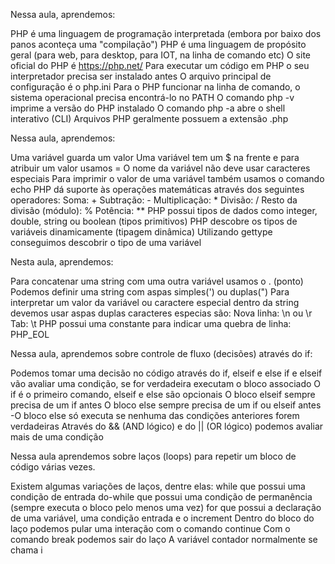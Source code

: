 Nessa aula, aprendemos:

PHP é uma linguagem de programação interpretada (embora por baixo dos panos aconteça uma "compilação")
PHP é uma linguagem de propósito geral (para web, para desktop, para IOT, na linha de comando etc)
O site oficial do PHP é https://php.net/
Para executar um código em PHP o seu interpretador precisa ser instalado antes
O arquivo principal de configuração é o php.ini
Para o PHP funcionar na linha de comando, o sistema operacional precisa encontrá-lo no PATH
O comando php -v imprime a versão do PHP instalado
O comando php -a abre o shell interativo (CLI)
Arquivos PHP geralmente possuem a extensão .php

Nessa aula, aprendemos:

Uma variável guarda um valor
Uma variável tem um $ na frente e para atribuir um valor usamos =
O nome da variável não deve usar caracteres especiais
Para imprimir o valor de uma variável também usamos o comando echo
PHP dá suporte às operações matemáticas através dos seguintes operadores:
Soma: +
Subtração: -
Multiplicação: *
Divisão: /
Resto da divisão (módulo): %
Potência: **
PHP possui tipos de dados como integer, double, string ou boolean (tipos primitivos)
PHP descobre os tipos de variáveis dinamicamente (tipagem dinâmica)
Utilizando gettype conseguimos descobrir o tipo de uma variável

Nesta aula, aprendemos:

Para concatenar uma string com uma outra variável usamos o . (ponto)
Podemos definir uma string com aspas simples(') ou duplas(")
Para interpretar um valor da variável ou caractere especial dentro da string devemos usar aspas duplas
caracteres especias são:
Nova linha: \n ou \r
Tab: \t
PHP possui uma constante para indicar uma quebra de linha: PHP_EOL

Nessa aula, aprendemos sobre controle de fluxo (decisões) através do if:

Podemos tomar uma decisão no código através do if, elseif e else
if e elseif vão avaliar uma condição, se for verdadeira executam o bloco associado
O if é o primeiro comando, elseif e else são opcionais
O bloco elseif sempre precisa de um if antes
O bloco else sempre precisa de um if ou elseif antes -O bloco else só executa se nenhuma das condições anteriores forem verdadeiras
Através do && (AND lógico) e do || (OR lógico) podemos avaliar mais de uma condição

Nessa aula aprendemos sobre laços (loops) para repetir um bloco de código várias vezes.

Existem algumas variações de laços, dentre elas:
while que possui uma condição de entrada
do-while que possui uma condição de permanência (sempre executa o bloco pelo menos uma vez)
for que possui a declaração de uma variável, uma condição entrada e o increment
Dentro do bloco do laço podemos pular uma interação com o comando continue
Com o comando break podemos sair do laço
A variável contador normalmente se chama i